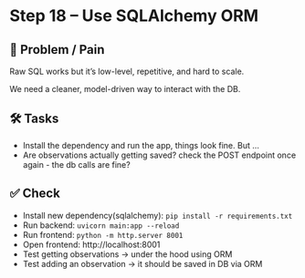 Step 18 – Use SQLAlchemy ORM
============================

💭 Problem / Pain  
-----------------
Raw SQL works but it’s low-level, repetitive, and hard to scale.  

We need a cleaner, model-driven way to interact with the DB.

🛠️ Tasks  
---------
- Install the dependency and run the app, things look fine. But ...
- Are observations actually getting saved? check the POST endpoint once again - the db calls are fine?

✅ Check  
--------
- Install new dependency(sqlalchemy): `pip install -r requirements.txt`
- Run backend: `uvicorn main:app --reload`
- Run frontend: `python -m http.server 8001`
- Open frontend: http://localhost:8001
- Test getting observations → under the hood using ORM
- Test adding an observation → it should be saved in DB via ORM
